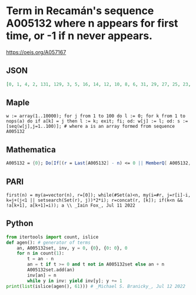 # Term in Recamán's sequence A005132 where n appears for first time, or \-1 if n never appears\.
https://oeis.org/A057167
## JSON
```JSON
[0, 1, 4, 2, 131, 129, 3, 5, 16, 14, 12, 10, 8, 6, 31, 29, 27, 25, 23, 99734, 7, 9, 11, 13, 15, 17, 64, 62, 60, 58, 56, 54, 52, 50, 48, 46, 44, 42, 40, 38, 111, 22, 20, 18, 28, 30, 32, 222, 220, 218, 216, 214, 212, 210, 208, 206, 204, 202, 200, 198, 196]
```
## Maple
```Maple
w := array(1..10000); for j from 1 to 100 do l := 0; for k from 1 to nops(a) do if a[k] = j then l := k; exit; fi; od: w[j] := l; od: s := [seq(w[j],j=1..100)]; # where a is an array formed from sequence A005132
```
## Mathematica
```Mathematica
A005132 = {0}; Do[If[(r = Last[A005132] - n) <= 0 || MemberQ[ A005132, r], r = r + 2n]; AppendTo[ A005132, r], {n, 1, 10^5}]; a[n_] := If[p = Position[ A005132, n]; p == {}, 0, p[[1, 1]] - 1]; Table[a[n], {n, 1, 60}] (* _Jean-François Alcover_, Jul 18 2012 *)
```
## PARI
```PARI
first(n) = my(a=vector(n), r=[0]); while(#Set(a)<n, my(i=#r, j=r[i]-i, k=j+(j<1 || setsearch(Set(r), j))*2*i); r=concat(r, [k]); if(k<n && !a[k+1], a[k+1]=i)); a \\ _Iain Fox_, Jul 11 2022
```
## Python
```Python
from itertools import count, islice
def agen(): # generator of terms
    an, A005132set, inv, y = 0, {0}, {0: 0}, 0
    for n in count(1):
        t = an - n
        an = t if t >= 0 and t not in A005132set else an + n
        A005132set.add(an)
        inv[an] = n
        while y in inv: yield inv[y]; y += 1
print(list(islice(agen(), 61))) # _Michael S. Branicky_, Jul 12 2022
```
